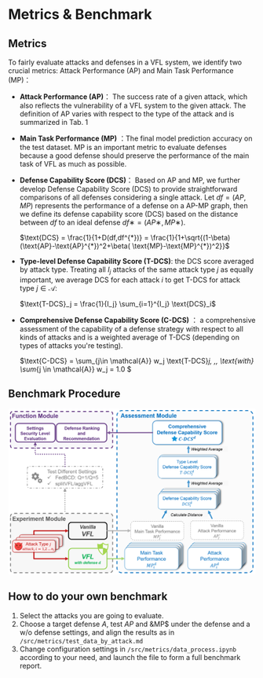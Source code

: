 # Metrics & Benchmark

## Metrics

To fairly evaluate attacks and defenses in a VFL system, we identify two crucial metrics: Attack
Performance (AP) and Main Task Performance (MP)：

- **Attack Performance (AP)**： The success rate of a given attack, which also reflects the vulnerability of a VFL system
  to the given attack. The definition of AP varies with respect to the type of the attack and is summarized in Tab. 1
- **Main Task Performance (MP)** ：The final model prediction accuracy on the test dataset. MP is an important metric to
  evaluate defenses because a good defense should preserve the performance of the main task of VFL as much as possible.
- **Defense Capability Score (DCS)**： Based on AP and MP, we further develop Defense Capability Score (DCS) to provide
  straightforward comparisons of all defenses considering a single attack. Let $df = (AP, MP)$ represents the
  performance of a defense on a AP-MP graph, then we define its defense capability score (DCS) based on the distance
  between $df$ to an ideal defense $df ∗ = (AP∗, MP∗)$.

  $\text{DCS} = \frac{1}{1+D(df,df^{*})} = \frac{1}{1+\sqrt{(1-\beta)(\text{AP}-\text{AP}^{*})^2+\beta(
  \text{MP}-\text{MP}^{*})^2}}$

- **Type-level Defense Capability Score (T-DCS)**: the DCS score averaged by attack type.
  Treating all $I_j$ attacks of the same attack type $j$ as equally important, we average DCS for each attack $i$ to get
  T-DCS for attack type $j\in \mathcal{A}$:

  $\text{T-DCS}_j = \frac{1}{I_j} \sum_{i=1}^{I_j} \text{DCS}_i$

- **Comprehensive Defense Capability Score (C-DCS)** ： a comprehensive assessment of the capability of a defense
  strategy with respect to all kinds of attacks and is a weighted average of T-DCS (depending on types of attacks you're
  testing).

  $\text{C-DCS} = \sum_{j\in \mathcal{A}} w_j \text{T-DCS}_j, \,\, \text{with} \sum_{j \in \mathcal{A}} w_j = 1.0 $

## Benchmark Procedure

![BenchmarkPipline](benchmark_pipeline.png)

## How to do your own benchmark

1. Select the attacks you are going to evaluate.
2. Choose a target defense $A$, test $AP$ and &MP$ under the defense and a w/o defense settings, and align the results
   as in  `/src/metrics/test_data_by_attack.md`
3. Change configuration settings in `/src/metrics/data_process.ipynb` according to your need, and launch the file to
   form a full benchmark report.
